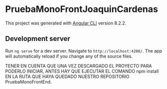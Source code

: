 # PruebaMonoFrontJoaquinCardenas

This project was generated with [Angular CLI](https://github.com/angular/angular-cli) version 8.2.2.

## Development server

Run `ng serve` for a dev server. Navigate to `http://localhost:4200/`. The app will automatically reload if you change any of the source files.

TENER EN CUENTA QUE UNA VEZ DESCARGADO EL PROYECTO PARA PODERLO INICIAR, ANTES HAY QUE EJECUTAR EL COMANDO npm install EN LA RUTA QUE HAYA QUEDADO NUESTRO REPOSITORIO PruebaMonoFrontEnd.

